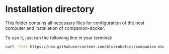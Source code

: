 # Installation directory

This folder contains all necessary files for configuration of the host computer and installation of companion-docker.

To use it, just run the following line in your terminal:

```bash
curl -fsSL https://raw.githubusercontent.com/bluerobotics/companion-docker/master/install/install.sh | bash
```